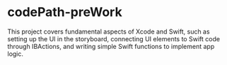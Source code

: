 # codePath-preWork
This project covers fundamental aspects of Xcode and Swift, such as setting up the UI in the storyboard, connecting UI elements to Swift code through IBActions, and writing simple Swift functions to implement app logic.
